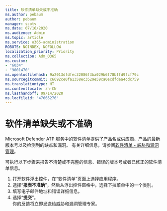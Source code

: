 ```yaml
---
title: 软件清单缺失或不准确
ms.author: pebaum
author: pebaum
manager: scotv
ms.date: 07/16/2020
ms.audience: Admin
ms.topic: article
ms.service: o365-administration
ROBOTS: NOINDEX, NOFOLLOW
localization_priority: Priority
ms.collection: Adm_O365
ms.custom:
- "6034"
- "9001470"
ms.openlocfilehash: 9a2013dfdfec32086f3ba029b6f78bffd9fcf79c
ms.sourcegitcommit: c6692ce0fa1358ec3529e59ca0ecdfdea4cdc759
ms.translationtype: HT
ms.contentlocale: zh-CN
ms.lasthandoff: 09/14/2020
ms.locfileid: "47665276"
---
```

# <a name="software-inventory-is-missing-or-inaccurate"></a>软件清单缺失或不准确

Microsoft Defender ATP 服务中的软件清单提供了产品名或供应商、产品的最新版本号以及检测到的缺点和漏洞。 有关详细信息，请参阅[软件清单 - 威胁和漏洞管理](https://docs.microsoft.com/windows/security/threat-protection/microsoft-defender-atp/tvm-software-inventory)。

可执行以下步骤来报告不清楚或不完整的信息、错误的版本号或者已修正的软件清单信息。  

1. 打开软件浮出控件，在“软件清单”页面上选择应用程序。
2. 选择“**报表不准确**”，然后从浮出控件窗格中，选择下拉菜单中的一个类别。
3. 填写电子邮件地址和错误详细信息。
4. 选择“**提交**”。</br>
    你的反馈将立即发送给威胁和漏洞管理专家。